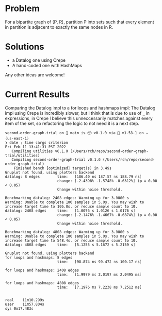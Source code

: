 # Problem

For a bipartite graph of {P, R}, partition P into sets such that every element in
partition is adjacent to exactly the same nodes in R.

# Solutions

- a Datalog one using Crepe
- A hand-coded one with HashMaps

Any other ideas are welcome!

# Current Results

Comparing the Datalog impl to a for loops and hashmaps impl: The Datalog impl using Crepe is incredibly slower, but I think that is due to use of `_` in expressions, in Crepe I believe this unneccessarily matches against every item of the set, so refactoring the logic to not need it is a next step.

```
second-order-graph-trial on  main is 📦 v0.1.0 via 🦀 v1.58.1 on ☁️  (us-east-1)
❯ date ; time cargo criterion
Fri Feb 11 13:41:31 PST 2022
   Compiling utilities v0.1.0 (/Users/rch/repo/second-order-graph-trial/utilities)
   Compiling second-order-graph-trial v0.1.0 (/Users/rch/repo/second-order-graph-trial)
    Finished bench [optimized] target(s) in 3.49s
Gnuplot not found, using plotters backend
datalog: 8 edges        time:   [186.40 ns 187.57 ns 188.79 ns]
                        change: [-2.4398% -1.5748% -0.6312%] (p = 0.00 < 0.05)
                        Change within noise threshold.

Benchmarking datalog: 2408 edges: Warming up for 3.0000 s
Warning: Unable to complete 100 samples in 5.0s. You may wish to increase target time to 105.8s, or reduce sample count to 10.
datalog: 2408 edges     time:   [1.0076 s 1.0126 s 1.0176 s]
                        change: [-2.1476% -1.4667% -0.6874%] (p = 0.00 < 0.05)
                        Change within noise threshold.

Benchmarking datalog: 4808 edges: Warming up for 3.0000 s
Warning: Unable to complete 100 samples in 5.0s. You may wish to increase target time to 548.4s, or reduce sample count to 10.
datalog: 4808 edges     time:   [5.1255 s 5.1672 s 5.2159 s]

Gnuplot not found, using plotters backend
for loops and hashmaps: 8 edges
                        time:   [98.874 ns 99.472 ns 100.17 ns]

for loops and hashmaps: 2408 edges
                        time:   [1.9979 ms 2.0197 ms 2.0495 ms]

for loops and hashmaps: 4808 edges
                        time:   [7.1976 ms 7.2238 ms 7.2512 ms]


real	11m10.299s
user	11m57.804s
sys	0m17.483s
```
